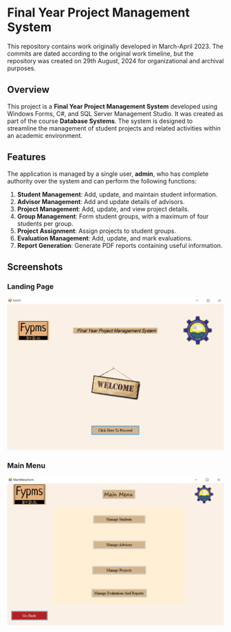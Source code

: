# Final Year Project Management System

This repository contains work originally developed in March-April 2023. The commits are dated according to the original work timeline, but the repository was created on 29th August, 2024 for organizational and archival purposes.

## Overview

This project is a **Final Year Project Management System** developed using Windows Forms, C#, and SQL Server Management Studio. It was created as part of the course **Database Systems**. The system is designed to streamline the management of student projects and related activities within an academic environment.

## Features

The application is managed by a single user, **admin**, who has complete authority over the system and can perform the following functions:

1. **Student Management**: Add, update, and maintain student information.
2. **Advisor Management**: Add and update details of advisors.
3. **Project Management**: Add, update, and view project details.
4. **Group Management**: Form student groups, with a maximum of four students per group.
5. **Project Assignment**: Assign projects to student groups.
6. **Evaluation Management**: Add, update, and mark evaluations.
7. **Report Generation**: Generate PDF reports containing useful information.

## Screenshots

### Landing Page
![Landing Page](images/landingpage.PNG)

### Main Menu
![Main Menu](images/mainmenu.PNG)

